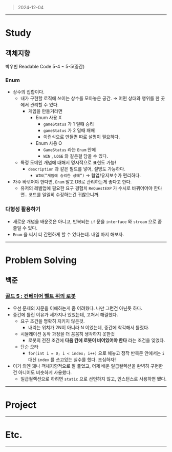 > 2024-12-04
> 

---

# Study

## 객체지향

박우빈 Readable Code 5-4 ~ 5-5(중간)

### Enum

- 상수의 집합이다.
    - 내가 구현할 로직에 쓰이는 상수를 모아놓은 공간. → 어떤 상태와 행위를 한 곳에서 관리할 수 있다.
        - 게임을 만들거라면
            - Enum 사용 X
                - `gameStatus` 가 1 일떄 승리
                - `gameStatus` 가 2 일때 패배
                - 이런식으로 만들면 따로 설명이 필요하다.
            - Enum 사용 O
                - `GameStatus` 라는 `Enum` 안에
                - `WIN` , `LOSE` 와 같은걸 담을 수 있다.
    - 특정 도메인 개념에 대해서 명시적으로 표현도 가능!
        - `description` 과 같은 필드를 넣어, 설명도 가능하다.
            - `WIN(”게임에 승리한 상태”)` → 협업/유지보수가 편리하다.
- 자주 바뀌어야 한다면, `Enum` 말고 DB로 관리하는게 좋다고 한다.
    - 유저의 레벨업에 필요한 요구 경험치 `ReQuestEXP` 가 수시로 바뀌어어야 한다면.. 코드를 일일히 수정하는건 귀찮으니까.

### 다형성 활용하기

- 새로운 개념을 배운것은 아니고, 반복되는 `if` 문을 `interface` 와 `stream` 으로 좀 줄일 수 있다.
- `Enum` 을 써서 더 간편하게 할 수 있다는데. 내일 마저 해보자.

---

# Problem Solving

## 백준

### [골드 5 : 컨베이어 벨트 위의 로봇](https://www.acmicpc.net/problem/20055)

- 우선 문제의 지문을 이해하는게 좀 어려웠다. 나만 그런건 아닌듯 하다.
- 중간에 틀린 이유가 세가지나 있었는데, 고쳐서 해결했다.
    - 요구 조건을 명확히 지키지 않은것.
        - 내리는 위치가 2N이 아니라 N 이었는데, 중간에 착각해서 틀렸다.
    - 시뮬레이션 동작 과정을 더 꼼꼼히 생각하지 못한것
        - 로봇의 전진 조건에 **다음 칸에 로봇이 비어있어야 한다** 라는 조건을 잊었다.
    - 단순 오타
        - `for(int i = 0; i < index; i++)` 으로 해놓고 정작 반복문 안에서는 `i` 대신 `index` 를 쓰고있는 실수를 했다. 조심하자!
- 이거 외엔 꽤나 객체지향적으로 잘 풀었고, 어제 배운 일급컬렉션을 완벽히 구현한건 아니어도 비슷하게 사용했다.
    - 일급컬렉션으로 하려면 `static` 으로 선언하지 않고, 인스턴스로 사용하면 됐다.

---

# Project

---

# Etc.

---
